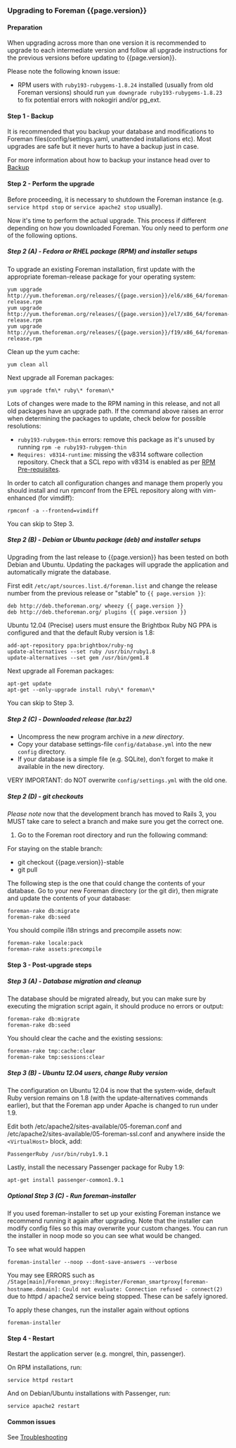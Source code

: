 
### Upgrading to Foreman {{page.version}}

#### Preparation

When upgrading across more than one version it is recommended to upgrade to each
intermediate version and follow all upgrade instructions for the previous versions
before updating to {{page.version}}.

Please note the following known issue:

* RPM users with `ruby193-rubygems-1.8.24` installed (usually from old Foreman
  versions) should run `yum downgrade ruby193-rubygems-1.8.23` to fix potential
  errors with nokogiri and/or pg_ext.

#### Step 1 - Backup

It is recommended that you backup your database and modifications to Foreman
files(config/settings.yaml, unattended installations etc).  Most upgrades are
safe but it never hurts to have a backup just in case.

For more information about how to backup your instance head over to
[Backup](manuals/{{page.version}}/index.html#5.5.1Backup)

#### Step 2 - Perform the upgrade

Before proceeding, it is necessary to shutdown the Foreman instance (e.g.
`service httpd stop` or `service apache2 stop` usually).

Now it's time to perform the actual upgrade.  This process if different
depending on how you downloaded Foreman.  You only need to perform *one* of
the following options.

##### Step 2 (A) - Fedora or RHEL package (RPM) and installer setups

To upgrade an existing Foreman installation, first update with the
appropriate foreman-release package for your operating system:

    yum upgrade http://yum.theforeman.org/releases/{{page.version}}/el6/x86_64/foreman-release.rpm
    yum upgrade http://yum.theforeman.org/releases/{{page.version}}/el7/x86_64/foreman-release.rpm
    yum upgrade http://yum.theforeman.org/releases/{{page.version}}/f19/x86_64/foreman-release.rpm

Clean up the yum cache:

    yum clean all

Next upgrade all Foreman packages:

    yum upgrade tfm\* ruby\* foreman\*

Lots of changes were made to the RPM naming in this release, and not all old
packages have an upgrade path.  If the command above raises an error when
determining the packages to update, check below for possible resolutions:

* `ruby193-rubygem-thin` errors: remove this package as it's unused by running
  `rpm -e ruby193-rubygem-thin`
* `Requires: v8314-runtime`: missing the v8314 software collection repository.
  Check that a SCL repo with v8314 is enabled as per [RPM Pre-requisites](manuals/{{page.version}}/index.html#3.3.1RPMPackages).

In order to catch all configuration changes and manage them properly you should install and run
rpmconf from the EPEL repository along with vim-enhanced (for vimdiff):

    rpmconf -a --frontend=vimdiff

You can skip to Step 3.

##### Step 2 (B) - Debian or Ubuntu package (deb) and installer setups

Upgrading from the last release to {{page.version}} has been tested on both
Debian and Ubuntu. Updating the packages will upgrade the application and
automatically migrate the database.

First edit `/etc/apt/sources.list.d/foreman.list` and change the release
number from the previous release or "stable" to `{{ page.version }}`:

    deb http://deb.theforeman.org/ wheezy {{ page.version }}
    deb http://deb.theforeman.org/ plugins {{ page.version }}

Ubuntu 12.04 (Precise) users must ensure the Brightbox Ruby NG PPA is
configured and that the default Ruby version is 1.8:

    add-apt-repository ppa:brightbox/ruby-ng
    update-alternatives --set ruby /usr/bin/ruby1.8
    update-alternatives --set gem /usr/bin/gem1.8

Next upgrade all Foreman packages:

    apt-get update
    apt-get --only-upgrade install ruby\* foreman\*

You can skip to Step 3.

##### Step 2 (C) - Downloaded release (tar.bz2)

- Uncompress the new program archive in a *new directory*.
- Copy your database settings-file `config/database.yml` into the new `config` directory.
- If your database is a simple file (e.g. SQLite), don't forget to make it available in the new directory.

VERY IMPORTANT: do NOT overwrite `config/settings.yml` with the old one.

##### Step 2 (D) - git checkouts

*Please note* now that the development branch has moved to Rails 3, you MUST
take care to select a branch and make sure you get the correct one.

1. Go to the Foreman root directory and run the following command:

For staying on the stable branch:

- git checkout {{page.version}}-stable
- git pull

The following step is the one that could change the contents of your database.
Go to your new Foreman directory (or the git dir), then migrate and update the
contents of your database:

    foreman-rake db:migrate
    foreman-rake db:seed

You should compile i18n strings and precompile assets now:

    foreman-rake locale:pack
    foreman-rake assets:precompile

#### Step 3 - Post-upgrade steps

##### Step 3 (A) - Database migration and cleanup

The database should be migrated already, but you can make sure by executing the
migration script again, it should produce no errors or output:

    foreman-rake db:migrate
    foreman-rake db:seed

You should clear the cache and the existing sessions:

    foreman-rake tmp:cache:clear
    foreman-rake tmp:sessions:clear

##### Step 3 (B) - Ubuntu 12.04 users, change Ruby version

The configuration on Ubuntu 12.04 is now that the system-wide, default Ruby
version remains on 1.8 (with the update-alternatives commands earlier), but
that the Foreman app under Apache is changed to run under 1.9.

Edit both /etc/apache2/sites-available/05-foreman.conf and
/etc/apache2/sites-available/05-foreman-ssl.conf and anywhere inside the
`<VirtualHost>` block, add:

    PassengerRuby /usr/bin/ruby1.9.1

Lastly, install the necessary Passenger package for Ruby 1.9:

    apt-get install passenger-common1.9.1

##### Optional Step 3 (C) - Run foreman-installer

If you used foreman-installer to set up your existing Foreman instance we
recommend running it again after upgrading. Note that the installer can
modify config files so this may overwrite your custom changes. You can run
the installer in noop mode so you can see what would be changed.

To see what would happen

    foreman-installer --noop --dont-save-answers --verbose

You may see ERRORS such as `/Stage[main]/Foreman_proxy::Register/Foreman_smartproxy[foreman-hostname.domain]:` `Could not evaluate: Connection refused - connect(2)` due to httpd / apache2 service being stopped.  These can be safely ignored.

To apply these changes, run the installer again without options

    foreman-installer

#### Step 4 - Restart

Restart the application server (e.g. mongrel, thin, passenger).

On RPM installations, run:

    service httpd restart

And on Debian/Ubuntu installations with Passenger, run:

    service apache2 restart

#### Common issues

See
[Troubleshooting](http://projects.theforeman.org/projects/foreman/wiki/Troubleshooting)
